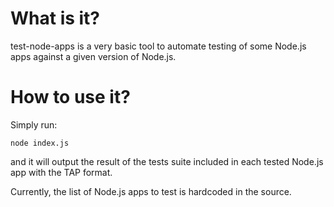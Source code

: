 # What is it?

test-node-apps is a very basic tool to automate testing of some Node.js apps against a given version of Node.js.

# How to use it?

Simply run:
```
node index.js
```
and it will output the result of the tests suite included in each tested Node.js app with the TAP format.

Currently, the list of Node.js apps to test is hardcoded in the source.
